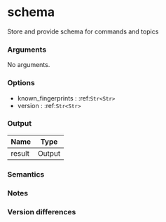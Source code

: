 [//]: # (THE CONTENT BELOW IS GENERATED. DO NOT EDIT.)
# schema
Store and provide schema for commands and topics

### Arguments
No arguments.

### Options
* known_fingerprints : :ref:`Str<Str>`
* version : :ref:`Str<Str>`

### Output
|Name|Type
|-|-
|result|Output

[//]: # (ADD YOUR NOTES BELOW. THESE WILL BE PICKED EVERY TIME THE DOCS ARE REGENERATED. //end)
### Semantics

### Notes

### Version differences